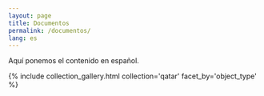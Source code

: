 ```yaml
---
layout: page
title: Documentos
permalink: /documentos/
lang: es
---
```


Aquí ponemos el contenido en español.


{% include collection_gallery.html collection='qatar' facet_by='object_type' %}
